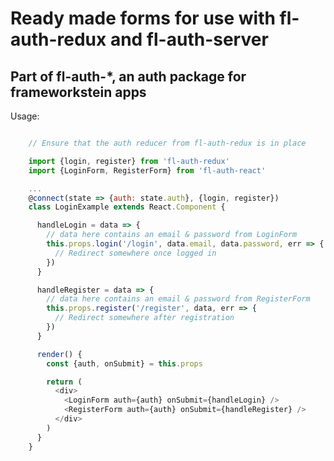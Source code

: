 Ready made forms for use with fl-auth-redux and fl-auth-server
==================================

Part of fl-auth-*, an auth package for frameworkstein apps
------------------------------------------------------

Usage: 

```javascript

    // Ensure that the auth reducer from fl-auth-redux is in place

    import {login, register} from 'fl-auth-redux'
    import {LoginForm, RegisterForm} from 'fl-auth-react'

    ...
    @connect(state => {auth: state.auth}, {login, register})
    class LoginExample extends React.Component {

      handleLogin = data => {
        // data here contains an email & password from LoginForm
        this.props.login('/login', data.email, data.password, err => {
          // Redirect somewhere once logged in
        })
      }

      handleRegister = data => {
        // data here contains an email & password from RegisterForm
        this.props.register('/register', data, err => {
          // Redirect somewhere after registration
        })
      }

      render() {
        const {auth, onSubmit} = this.props

        return (
          <div>
            <LoginForm auth={auth} onSubmit={handleLogin} />
            <RegisterForm auth={auth} onSubmit={handleRegister} />
          </div>
        )
      }
    }

```
